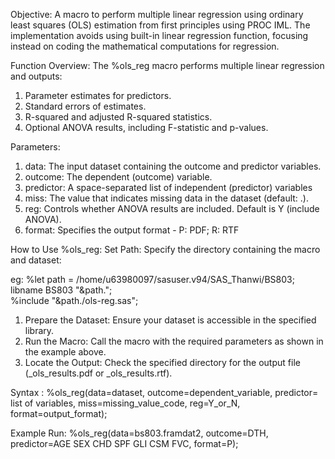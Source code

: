 Objective: 
A macro to perform multiple linear regression using ordinary least squares (OLS) estimation from first principles using PROC IML. The implementation avoids using built-in linear regression function, focusing instead on coding the mathematical computations for regression. 
  
Function Overview: The %ols_reg macro performs multiple linear regression and outputs: 
1.	Parameter estimates for predictors. 
2.	Standard errors of estimates. 
3.	R-squared and adjusted R-squared statistics. 
4.	Optional ANOVA results, including F-statistic and p-values. 

Parameters:  
1.	data: The input dataset containing the outcome and predictor variables. 
2.	outcome: The dependent (outcome) variable.  
3.	predictor: A space-separated list of independent (predictor) variables 
4.	miss: The value that indicates missing data in the dataset (default: .).
5.	reg: Controls whether ANOVA results are included. Default is Y (include ANOVA).
6.	format: Specifies the output format - P: PDF; R: RTF  
        	
How to Use %ols_reg: 
Set Path: Specify the directory containing the macro and dataset: 

eg:     %let path = /home/u63980097/sasuser.v94/SAS_Thanwi/BS803;	                                                                        
        libname BS803 "&path.";  
%include "&path./ols-reg.sas";  
1.	Prepare the Dataset: Ensure your dataset is accessible in the specified library. 
2.	Run the Macro: Call the macro with the required parameters as shown in the example above. 
3.	Locate the Output: Check the specified directory for the output file (_ols_results.pdf or _ols_results.rtf). 
 
Syntax : %ols_reg(data=dataset, outcome=dependent_variable, predictor= list of variables,   miss=missing_value_code,    reg=Y_or_N, format=output_format);  
  
Example Run: %ols_reg(data=bs803.framdat2, outcome=DTH, predictor=AGE SEX CHD SPF GLI CSM FVC, format=P); 
  
 
